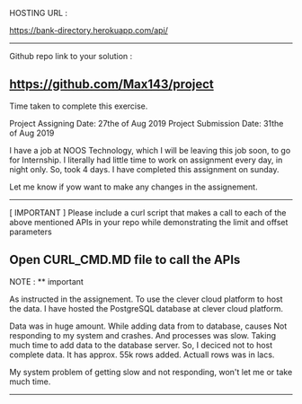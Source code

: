 HOSTING URL :  

https://bank-directory.herokuapp.com/api/

-----------------------------------------------------------------------------------------------
Github repo link to your solution :

https://github.com/Max143/project
-----------------------------------------------------------------------------------------------
Time taken to complete this exercise.

Project Assigning Date: 27the of Aug 2019
Project Submission Date: 31the of Aug 2019

I have a job at NOOS Technology, which I will be leaving this job soon, to go for Internship. 
I literally  had little time to work on assignment every day, in night only. So, took 4 days.
I have completed this assignment on sunday. 

Let me know if yow want to make any changes in the assignement.

-----------------------------------------------------------------------------------------------
[ IMPORTANT ] Please include a curl script that makes a call to each of the above mentioned APIs in your repo while demonstrating the limit and offset parameters

Open CURL_CMD.MD file to call the APIs
-------------------------------------------------------------------------------------------------


NOTE : ** important

As instructed in the assignement. To use the clever cloud platform to host the data. 
I have hosted the PostgreSQL database at clever cloud platform.

Data was in huge amount. While adding data from to database, causes Not responding to my system and crashes.
And processes was slow. Taking much time to add data to the database server. 
So, I deciced not to host complete data. It has approx. 55k rows added. Actuall rows was in lacs. 

My system problem of getting slow and not responding, won't let me or take much time.

-----------------------------------------------------------------------------------------------------
